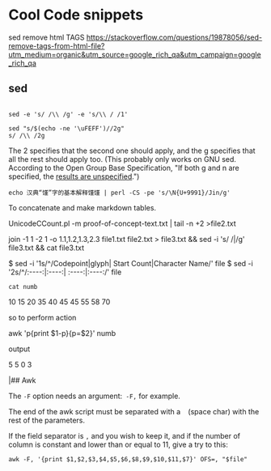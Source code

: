 # Cool Code snippets


sed remove html TAGS
https://stackoverflow.com/questions/19878056/sed-remove-tags-from-html-file?utm_medium=organic&utm_source=google_rich_qa&utm_campaign=google_rich_qa

## sed
 ``` Replace all of them, then undo the first one:

sed -e 's/ /\\ /g' -e 's/\\ / /1'
```
```
sed "s/$(echo -ne '\uFEFF')//2g"
s/ /\\ /2g
```
The 2 specifies that the second one should apply, and the g specifies that all the rest should apply too. (This probably only works on GNU sed. According to the Open Group Base Specification, "If both g and n are specified, the [results are unspecified](http://pubs.opengroup.org/onlinepubs/9699919799/utilities/sed.html).")


```
echo 汉典“馑”字的基本解释馑馑 | perl -CS -pe 's/\N{U+9991}/Jin/g'
```
To concatenate and make markdown tables.

UnicodeCCount.pl -m proof-of-concept-text.txt | tail -n +2 >file2.txt

join -1 1 -2 1 -o 1.1,1.2,1.3,2.3 file1.txt file2.txt > file3.txt && sed -i 's/ /|/g' file3.txt && cat file3.txt

$ sed -i '1s/^/Codepoint|glyph| Start Count|Character Name/' file
$ sed -i '2s/^/:----:|:----:| :----:|:----:/' file




    cat numb

10   15
20   35
40   45
45   55
58   70

so to perform action

awk 'p{print $1-p}{p=$2}' numb

output

5
5
0
3




|## Awk



The `-F` option needs an argument:` -F,` for example.

The end of the awk script must be separated with a ` ` (space char) with the rest of the parameters.

If the field separator is `,` and you wish to keep it, and if the number of column is constant and lower than or equal to 11, give a try to this:

```
awk -F, '{print $1,$2,$3,$4,$5,$6,$8,$9,$10,$11,$7}' OFS=, "$file"
```
